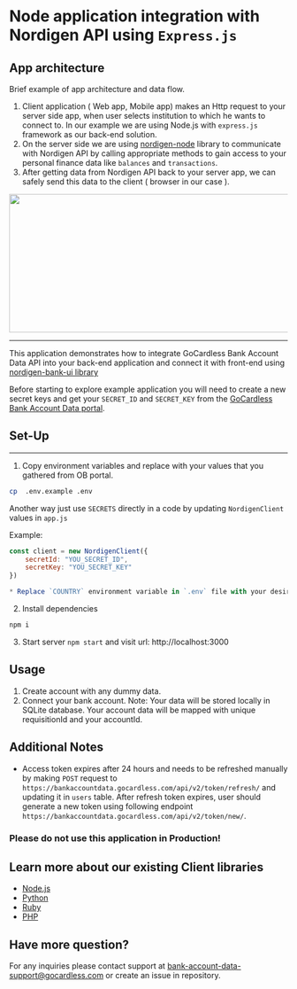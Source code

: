 # Node application integration with Nordigen API using `Express.js`

## App architecture

Brief example of app architecture and data flow.

1. Client application ( Web app, Mobile app) makes an Http request to your  server side app, when user selects institution to which he wants to connect to. In our example we are using Node.js with `express.js` framework as our back-end solution.
2. On the server side we are using [nordigen-node](https://github.com/nordigen/nordigen-node) library to communicate with Nordigen API by calling appropriate methods to gain access to your personal finance data like `balances` and `transactions`.
3. After getting data from Nordigen API back to your server app, we can safely send this data to the client ( browser in our case ).

<img src="./resources/_media/schema.drawio.png" width="600" height="250" />

---

This application demonstrates how to integrate GoCardless Bank Account Data API into your back-end application and connect it with front-end using [nordigen-bank-ui library](https://github.com/nordigen/nordigen-bank-ui)

Before starting to explore example application you will need to create a new secret keys and get your `SECRET_ID` and `SECRET_KEY` from the [GoCardless Bank Account Data portal](https://bankaccountdata.gocardless.com/user-secrets/).

## Set-Up
****
1. Copy environment variables and replace with your values that you gathered from OB portal.

```sh
cp  .env.example .env
```

Another way just use `SECRETS` directly in a code by updating `NordigenClient` values in `app.js`

Example:

```js
const client = new NordigenClient({
    secretId: "YOU_SECRET_ID",
    secretKey: "YOU_SECRET_KEY"
})

* Replace `COUNTRY` environment variable in `.env` file with your desired country code in ISO format
```

2. Install dependencies

```sh
npm i
```

3. Start server `npm start` and visit url: http://localhost:3000


## Usage

1. Create account with any dummy data.
2. Connect your bank account. Note: Your data will be stored locally in SQLite database.
Your account data will be mapped with unique requisitionId and your accountId.

## Additional Notes
* Access token expires after 24 hours and needs to be refreshed manually by making `POST` request to `https://bankaccountdata.gocardless.com/api/v2/token/refresh/` and updating it in `users` table. After refresh token expires, user should generate a new token using following endpoint `https://bankaccountdata.gocardless.com/api/v2/token/new/`.

### Please do not use this application in Production!

## Learn more about our existing Client libraries

* [Node.js](https://github.com/nordigen/nordigen-node)
* [Python](https://github.com/nordigen/nordigen-python)
* [Ruby](https://github.com/nordigen/nordigen-ruby)
* [PHP](https://github.com/nordigen/nordigen-php)

## Have more question?

For any inquiries please contact support at [bank-account-data-support@gocardless.com](bank-account-data-support@gocardless.com) or create an issue in repository.
